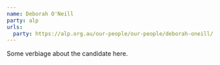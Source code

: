 ```yaml
---
name: Deborah O'Neill
party: alp
urls:
  party: https://alp.org.au/our-people/our-people/deborah-oneill/
---
```

Some verbiage about the candidate here.
